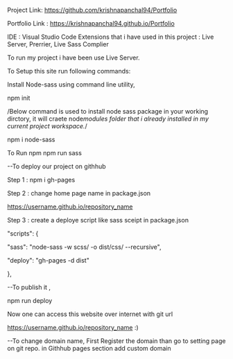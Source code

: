 Project Link: https://github.com/krishnapanchal94/Portfolio

Portfolio Link : https://krishnapanchal94.github.io/Portfolio

IDE : Visual Studio Code
Extensions that i have used in this project : Live Server, Prerrier, Live Sass Complier

To run my project i have been use Live Server.

To Setup this site run following commands:

Install Node-sass using command line utility,

npm init

/Below command is used to install node sass package in your working dirctory, it will craete node*modules folder that i already installed in my current project workspace.*/

npm i node-sass

To Run npm
npm run sass

--To deploy our project on githhub

Step 1 : npm i gh-pages

Step 2 : change home page name in package.json

https://username.github.io/repository_name

Step 3 : create a deploye script like sass sceipt in package.json

"scripts": {

"sass": "node-sass -w scss/ -o dist/css/ --recursive",

"deploy": "gh-pages -d dist"

},

--To publish it ,

npm run deploy

Now one can access this website over internet with git url

https://username.github.io/repository_name :)

--To change domain name,
First Register the domain
than go to setting page on git repo.
in Githhub pages section add custom domain
